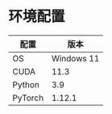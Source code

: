 # 环境配置

| 配置   | 版本 |
|------| --- |
| OS | Windows 11 |
| CUDA | 11.3 |
| Python | 3.9 |
| PyTorch | 1.12.1 |


